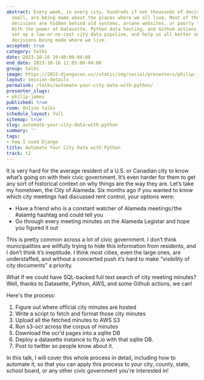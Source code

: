 ```yaml
---
abstract: Every week, in every city, hundreds if not thousands of decisions, big and
  small, are being made about the places where we all live. Most of the time, these
  decisions are hidden behind old systems, arcane websites, or poorly formatted PDFs.
  With the power of Datasette, Python data tooling, and Github actions, you can quickly
  set up a low-or-no-cost city data pipeline, and help us all better understand the
  decisions being made where we live.
accepted: true
category: talks
date: 2023-10-16 10:40:00-04:00
end_date: 2023-10-16 11:05:00-04:00
group: talks
image: https://2023.djangocon.us//static/img/social/presenters/philip-james.png
layout: session-details
permalink: /talks/automate-your-city-data-with-python/
presenter_slugs:
- philip-james
published: true
room: Online talks
schedule_layout: full
sitemap: true
slug: automate-your-city-data-with-python
summary: ''
tags:
- how I used Django
title: Automate Your City Data with Python
track: t2
---
```


It is very hard for the average resident of a U.S. or Canadian city to know what’s going on with their civic government. It’s even harder for them to get any sort of historical context on why things are the way they are. Let’s take my hometown, the City of Alameda. Six months ago if you wanted to know which city meetings had discussed rent control, your options were:

- Have a friend who is a constant watcher of Alameda meetings / the #alamtg hashtag and could tell you
- Go through every meeting minutes on the Alameda Legistar and hope you figured it out

This is pretty common across a lot of civic government. I don’t think municipalities are willfully trying to hide this information from residents, and I don’t think it’s ineptitude. I think most cities, even the large ones, are understaffed, and without a concerted push it’s hard to make “visibility of city documents” a priority.

What if we could have SQL-backed full text search of city meeting minutes? Well, thanks to Datasette, Python, AWS, and some Github actions, we can!

Here's the process:

1. Figure out where official city minutes are hosted
2. Write a script to fetch and format those city minutes
3. Upload all the fetched minutes to AWS S3
4. Run s3-ocr across the corpus of minutes
5. Download the ocr’d pages into a sqlite DB
6. Deploy a datasette instance to fly.io with that sqlite DB.
7. Post to twitter so people know about it.

In this talk, I will cover this whole process in detail, including how to automate it, so that you can apply this process to your city, county, state, school board, or any other civic government you're interested in!
